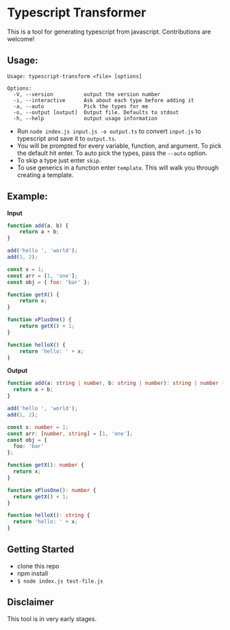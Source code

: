 # Typescript Transformer

This is a tool for generating typescript from javascript. Contributions are welcome!

## Usage:

```
Usage: typescript-transform <file> [options]

Options:
  -V, --version          output the version number
  -i, --interactive      Ask about each type before adding it
  -a, --auto             Pick the types for me
  -o, --output [output]  Output file. Defaults to stdout
  -h, --help             output usage information
```

-   Run `node index.js input.js -o output.ts` to convert `input.js` to typescript and save it to `output.ts`.
-   You will be prompted for every variable, function, and argument. To pick the default hit enter. To auto pick the types, pass the `--auto` option.
-   To skip a type just enter `skip`.
-   To use generics in a function enter `template`. This will walk you through creating a template.

## Example:

**Input**

```javascript
function add(a, b) {
    return a + b;
}

add('hello ', 'world');
add(1, 2);

const x = 1;
const arr = [1, 'one'];
const obj = { foo: 'bar' };

function getX() {
    return x;
}

function xPlusOne() {
    return getX() + 1;
}

function helloX() {
    return 'hello: ' + x;
}
```

**Output**

```typescript
function add(a: string | number, b: string | number): string | number {
  return a + b;
}

add('hello ', 'world');
add(1, 2);

const x: number = 1;
const arr: [number, string] = [1, 'one'];
const obj = {
  foo: 'bar'
};

function getX(): number {
  return x;
}

function xPlusOne(): number {
  return getX() + 1;
}

function helloX(): string {
  return 'hello: ' + x;
}
```

## Getting Started

-   clone this repo
-   npm install
-   `$ node index.js test-file.js`

## Disclaimer

This tool is in very early stages.
